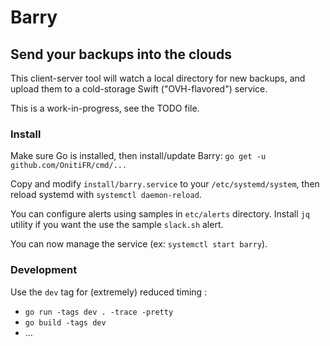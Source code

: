 # Barry
## Send your backups into the clouds

This client-server tool will watch a local directory for new backups, and
upload them to a cold-storage Swift ("OVH-flavored") service.

This is a work-in-progress, see the TODO file.

### Install

Make sure Go is installed, then install/update Barry:
`go get -u github.com/OnitiFR/cmd/...`

Copy and modify `install/barry.service` to your `/etc/systemd/system`, 
then reload systemd with `systemctl daemon-reload`.

You can configure alerts using samples in `etc/alerts` directory. Install `jq` utility
if you want the use the sample `slack.sh` alert.

You can now manage the service (ex: `systemctl start barry`).

### Development

Use the `dev` tag for (extremely) reduced timing : 
- `go run -tags dev . -trace -pretty`
- `go build -tags dev`
- …
